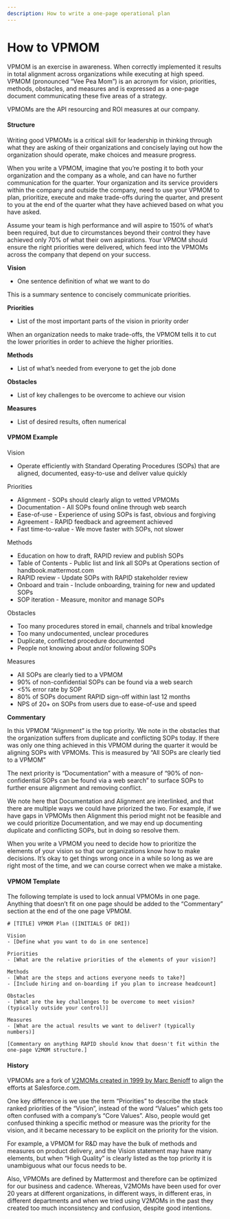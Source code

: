 ```yaml
---
description: How to write a one-page operational plan
---
```


# How to VPMOM

VPMOM is an exercise in awareness. When correctly implemented it results in total alignment across organizations while executing at high speed. VPMOM \(pronounced “Vee Pea Mom”\) is an acronym for vision, priorities, methods, obstacles, and measures and is expressed as a one-page document communicating these five areas of a strategy.

VPMOMs are the API resourcing and ROI measures at our company.

#### Structure

Writing good VPMOMs is a critical skill for leadership in thinking through what they are asking of their organizations and concisely laying out how the organization should operate, make choices and measure progress.

When you write a VPMOM, imagine that you’re posting it to both your organization and the company as a whole, and can have no further communication for the quarter. Your organization and its service providers within the company and outside the company, need to use your VPMOM to plan, prioritize, execute and make trade-offs during the quarter, and present to you at the end of the quarter what they have achieved based on what you have asked.

Assume your team is high performance and will aspire to 150% of what’s been required, but due to circumstances beyond their control they have achieved only 70% of what their own aspirations. Your VPMOM should ensure the right priorities were delivered, which feed into the VPMOMs across the company that depend on your success.

**Vision**

* One sentence definition of what we want to do

This is a summary sentence to concisely communicate priorities.

**Priorities**

* List of the most important parts of the vision in priority order

When an organization needs to make trade-offs, the VPMOM tells it to cut the lower priorities in order to achieve the higher priorities.

**Methods**

* List of what’s needed from everyone to get the job done

**Obstacles**

* List of key challenges to be overcome to achieve our vision

**Measures**

* List of desired results, often numerical

#### VPMOM Example

Vision

* Operate efficiently with Standard Operating Procedures \(SOPs\) that are aligned, documented, easy-to-use and deliver value quickly

Priorities

* Alignment - SOPs should clearly align to vetted VPMOMs
* Documentation - All SOPs found online through web search
* Ease-of-use - Experience of using SOPs is fast, obvious and forgiving
* Agreement - RAPID feedback and agreement achieved
* Fast time-to-value - We move faster with SOPs, not slower

Methods

* Education on how to draft, RAPID review and publish SOPs
* Table of Contents - Public list and link all SOPs at Operations section of handbook.mattermost.com
* RAPID review - Update SOPs with RAPID stakeholder review
* Onboard and train - Include onboarding, training for new and updated SOPs
* SOP iteration - Measure, monitor and manage SOPs

Obstacles

* Too many procedures stored in email, channels and tribal knowledge
* Too many undocumented, unclear procedures
* Duplicate, conflicted procedure documented
* People not knowing about and/or following SOPs

Measures

* All SOPs are clearly tied to a VPMOM
* 90% of non-confidential SOPs can be found via a web search
* &lt;5% error rate by SOP
* 80% of SOPs document RAPID sign-off within last 12 months
* NPS of 20+ on SOPs from users due to ease-of-use and speed

**Commentary**

In this VPMOM “Alignment” is the top priority. We note in the obstacles that the organization suffers from duplicate and conflicting SOPs today. If there was only one thing achieved in this VPMOM during the quarter it would be aligning SOPs with VPMOMs. This is measured by “All SOPs are clearly tied to a VPMOM”

The next priority is “Documentation” with a measure of “90% of non-confidential SOPs can be found via a web search” to surface SOPs to further ensure alignment and removing conflict.

We note here that Documentation and Alignment are interlinked, and that there are multiple ways we could have priorized the two. For example, if we have gaps in VPMOMs then Alignment this period might not be feasible and we could prioritize Documentation, and we may end up documenting duplicate and conflicting SOPs, but in doing so resolve them.

When you write a VPMOM you need to decide how to prioritize the elements of your vision so that our organizations know how to make decisions. It’s okay to get things wrong once in a while so long as we are right most of the time, and we can course correct when we make a mistake.

#### VPMOM Template

The following template is used to lock annual VPMOMs in one page. Anything that doesn’t fit on one page should be added to the “Commentary” section at the end of the one page VPMOM.

```text
# [TITLE] VPMOM Plan ([INITIALS OF DRI])

Vision
- [Define what you want to do in one sentence] 

Priorities 
- [What are the relative priorities of the elements of your vision?]

Methods
- [What are the steps and actions everyone needs to take?]
- [Include hiring and on-boarding if you plan to increase headcount] 

Obstacles 
- [What are the key challenges to be overcome to meet vision? (typically outside your control)] 

Measures 
- [What are the actual results we want to deliver? (typically numbers)]

[Commentary on anything RAPID should know that doesn't fit within the one-page V2MOM structure.]

```

#### History

VPMOMs are a fork of [V2MOMs created in 1999 by Marc Benioff](https://www.salesforce.com/blog/2013/04/how-to-create-alignment-within-your-company.html) to align the efforts at Salesforce.com.

One key difference is we use the term “Priorities” to describe the stack ranked priorities of the “Vision”, instead of the word “Values” which gets too often confused with a company’s “Core Values”. Also, people would get confused thinking a specific method or measure was the priority for the vision, and it became necessary to be explicit on the priority for the vision.

For example, a VPMOM for R&D may have the bulk of methods and measures on product delivery, and the Vision statement may have many elements, but when “High Quality” is clearly listed as the top priority it is unambiguous what our focus needs to be.

Also, VPMOMs are defined by Mattermost and therefore can be optimized for our business and cadence. Whereas, V2MOMs have been used for over 20 years at different organizations, in different ways, in different eras, in different departments and when we tried using V2MOMs in the past they created too much inconsistency and confusion, despite good intentions.

